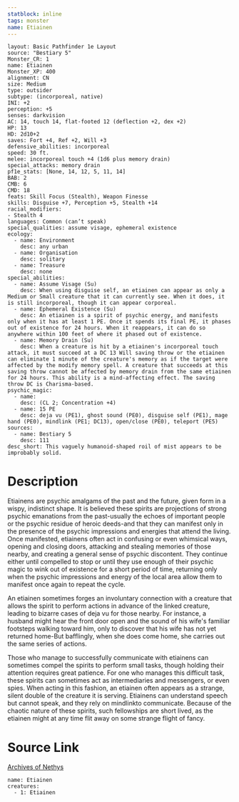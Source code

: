```yaml
---
statblock: inline
tags: monster
name: Etiainen
---
```

```statblock
layout: Basic Pathfinder 1e Layout
source: "Bestiary 5"
Monster_CR: 1
name: Etiainen
Monster_XP: 400
alignment: CN
size: Medium
type: outsider
subtype: (incorporeal, native)
INI: +2
perception: +5
senses: darkvision
AC: 14, touch 14, flat-footed 12 (deflection +2, dex +2)
HP: 13
HD: 2d10+2
saves: Fort +4, Ref +2, Will +3
defensive_abilities: incorporeal
speed: 30 ft.
melee: incorporeal touch +4 (1d6 plus memory drain)
special_attacks: memory drain
pf1e_stats: [None, 14, 12, 5, 11, 14]
BAB: 2
CMB: 6
CMD: 18
feats: Skill Focus (Stealth), Weapon Finesse
skills: Disguise +7, Perception +5, Stealth +14
racial_modifiers:
- Stealth 4
languages: Common (can’t speak)
special_qualities: assume visage, ephemeral existence
ecology:
  - name: Environment
    desc: any urban
  - name: Organisation
    desc: solitary
  - name: Treasure
    desc: none
special_abilities:
  - name: Assume Visage (Su)
    desc: When using disguise self, an etiainen can appear as only a Medium or Small creature that it can currently see. When it does, it is still incorporeal, though it can appear corporeal.
  - name: Ephemeral Existence (Su)
    desc: An etiainen is a spirit of psychic energy, and manifests only when it has at least 1 PE. Once it spends its final PE, it phases out of existence for 24 hours. When it reappears, it can do so anywhere within 100 feet of where it phased out of existence.
  - name: Memory Drain (Su)
    desc: When a creature is hit by a etiainen's incorporeal touch attack, it must succeed at a DC 13 Will saving throw or the etiainen can eliminate 1 minute of the creature's memory as if the target were affected by the modify memory spell. A creature that succeeds at this saving throw cannot be affected by memory drain from the same etiainen for 24 hours. This ability is a mind-affecting effect. The saving throw DC is Charisma-based.
psychic_magic:
  - name:
    desc: (CL 2; Concentration +4)
  - name: 15 PE
    desc: deja vu (PE1), ghost sound (PE0), disguise self (PE1), mage hand (PE0), mindlink (PE1; DC13), open/close (PE0), teleport (PE5)
sources:
  - name: Bestiary 5
    desc: 111
desc_short: This vaguely humanoid-shaped roil of mist appears to be improbably solid.
```
# Description
Etiainens are psychic amalgams of the past and the future, given form in a wispy, indistinct shape. It is believed these spirits are projections of strong psychic emanations from the past-usually the echoes of important people or the psychic residue of heroic deeds-and that they can manifest only in the presence of the psychic impressions and energies that attend the living. Once manifested, etiainens often act in confusing or even whimsical ways, opening and closing doors, attacking and stealing memories of those nearby, and creating a general sense of psychic discontent. They continue either until compelled to stop or until they use enough of their psychic magic to wink out of existence for a short period of time, returning only when the psychic impressions and energy of the local area allow them to manifest once again to repeat the cycle.

 An etiainen sometimes forges an involuntary connection with a creature that allows the spirit to perform actions in advance of the linked creature, leading to bizarre cases of deja vu for those nearby. For instance, a husband might hear the front door open and the sound of his wife's familiar footsteps walking toward him, only to discover that his wife has not yet returned home-But bafflingly, when she does come home, she carries out the same series of actions.

 Those who manage to successfully communicate with etiainens can sometimes compel the spirits to perform small tasks, though holding their attention requires great patience. For one who manages this difficult task, these spirits can sometimes act as intermediaries and messengers, or even spies. When acting in this fashion, an etiainen often appears as a strange, silent double of the creature it is serving. Etiainens can understand speech but cannot speak, and they rely on mindlinkto communicate. Because of the chaotic nature of these spirits, such fellowships are short lived, as the etiainen might at any time flit away on some strange flight of fancy.
# Source Link
[Archives of Nethys](https://aonprd.com/MonsterDisplay.aspx?ItemName=Etiainen)
```encounter-table
name: Etiainen
creatures:
  - 1: Etiainen
```
